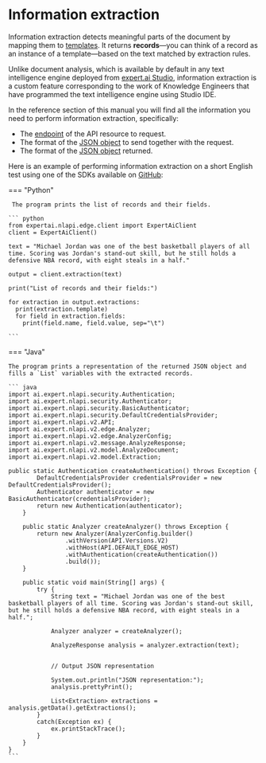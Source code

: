 # Information extraction

Information extraction detects meaningful parts of the document by mapping them to [templates](../templates/index.md). It returns **records**&mdash;you can think of a record as an instance of a template&mdash;based on the text matched by extraction rules.

Unlike document analysis, which is available by default in any text intelligence engine deployed from <a href="https://docs.expert.ai/studio/latest/" target="_blank">expert.ai Studio</a>, information extraction is a custom feature corresponding to the work of Knowledge Engineers that have programmed the text intelligence engine using Studio IDE.

In the reference section of this manual you will find all the information you need to perform information extraction, specifically:

- The [endpoint](../../reference/endpoints/index.md) of the API resource to request.
- The format of the [JSON object](../../reference/request/extraction/index.md) to send together with the request.
- The format of the [JSON object](../../reference/output/extraction/index.md) returned.

Here is an example of performing information extraction on a short English test using one of the SDKs available on <a href="https://github.com/therealexpertai/" target="_blank">GitHub</a>:

=== "Python"
    
     The program prints the list of records and their fields.

    ``` python
    from expertai.nlapi.edge.client import ExpertAiClient
    client = ExpertAiClient()

    text = "Michael Jordan was one of the best basketball players of all time. Scoring was Jordan's stand-out skill, but he still holds a defensive NBA record, with eight steals in a half."

    output = client.extraction(text)

    print("List of records and their fields:")

    for extraction in output.extractions:
      print(extraction.template)
      for field in extraction.fields:
        print(field.name, field.value, sep="\t")

    ```

=== "Java"
    
    The program prints a representation of the returned JSON object and fills a `List` variables with the extracted records.
        
    ``` java
    import ai.expert.nlapi.security.Authentication;
    import ai.expert.nlapi.security.Authenticator;
    import ai.expert.nlapi.security.BasicAuthenticator;
    import ai.expert.nlapi.security.DefaultCredentialsProvider;
    import ai.expert.nlapi.v2.API;
    import ai.expert.nlapi.v2.edge.Analyzer;
    import ai.expert.nlapi.v2.edge.AnalyzerConfig;
    import ai.expert.nlapi.v2.message.AnalyzeResponse;
    import ai.expert.nlapi.v2.model.AnalyzeDocument;
	import ai.expert.nlapi.v2.model.Extraction;

    public static Authentication createAuthentication() throws Exception {
            DefaultCredentialsProvider credentialsProvider = new DefaultCredentialsProvider();
            Authenticator authenticator = new BasicAuthenticator(credentialsProvider);
            return new Authentication(authenticator);
        }

        public static Analyzer createAnalyzer() throws Exception {
            return new Analyzer(AnalyzerConfig.builder()
                    .withVersion(API.Versions.V2)
					.withHost(API.DEFAULT_EDGE_HOST)
                    .withAuthentication(createAuthentication())
                    .build());
        }

        public static void main(String[] args) {
            try {
                String text = "Michael Jordan was one of the best basketball players of all time. Scoring was Jordan's stand-out skill, but he still holds a defensive NBA record, with eight steals in a half.";

                Analyzer analyzer = createAnalyzer();

                AnalyzeResponse analysis = analyzer.extraction(text);


                // Output JSON representation

                System.out.println("JSON representation:");
                analysis.prettyPrint();
				
				List<Extraction> extractions = analysis.getData().getExtractions();
            }
            catch(Exception ex) {
                ex.printStackTrace();
            }
        }
    }
    ```

